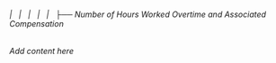 ###### |   |   |   |   |   ├── Number of Hours Worked Overtime and Associated Compensation

*Add content here*